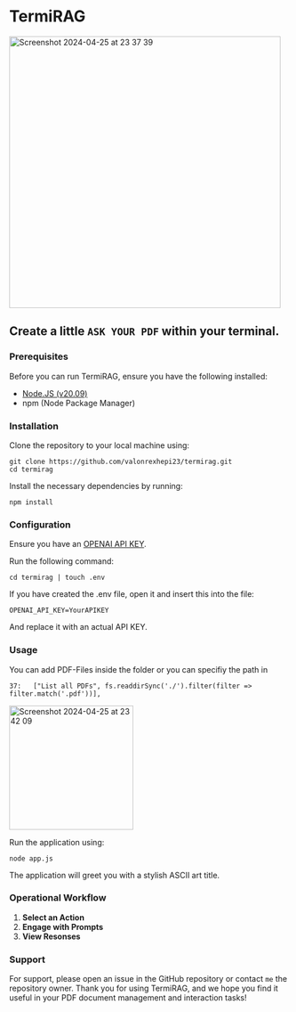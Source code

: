 # TermiRAG
<img width="488" alt="Screenshot 2024-04-25 at 23 37 39" src="https://github.com/valonrexhepi23/termirag/assets/92568217/ededa9a9-4ada-4774-bbbb-1580cbc40c64">

## Create a little `ASK YOUR PDF` within your terminal.
### Prerequisites
Before you can run TermiRAG, ensure you have the following installed:

- [Node.JS (v20.09)](https://nodejs.org/en/download)
- npm (Node Package Manager)

### Installation
Clone the repository to your local machine using:
```
git clone https://github.com/valonrexhepi23/termirag.git
cd termirag
```
Install the necessary dependencies by running:
```
npm install
```
### Configuration
Ensure you have an [OPENAI API KEY](https://www.maisieai.com/help/how-to-get-an-openai-api-key-for-chatgpt).

Run the following command:
```
cd termirag | touch .env
```
If you have created the .env file, open it and insert this into the file:
```
OPENAI_API_KEY=YourAPIKEY
```
And replace it with an actual API KEY.

### Usage
You can add PDF-Files inside the folder or you can specifiy the path in
```
37:   ["List all PDFs", fs.readdirSync('./').filter(filter => filter.match('.pdf'))],
```
<img width="223" alt="Screenshot 2024-04-25 at 23 42 09" src="https://github.com/valonrexhepi23/termirag/assets/92568217/d3bb8aa5-4914-419f-b67f-4212630342ea">

Run the application using:
```
node app.js
```
The application will greet you with a stylish ASCII art title.

### Operational Workflow
1. **Select an Action**
2. **Engage with Prompts**
3. **View Resonses**

### Support
For support, please open an issue in the GitHub repository or contact `me` the repository owner.
Thank you for using TermiRAG, and we hope you find it useful in your PDF document management and interaction tasks!
